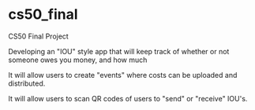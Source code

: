 # cs50_final
CS50 Final Project

Developing an "IOU" style app that will keep track of whether or not someone owes you money, and how much

It will allow users to create "events" where costs can be uploaded and distributed.

It will allow users to scan QR codes of users to "send" or "receive" IOU's.
